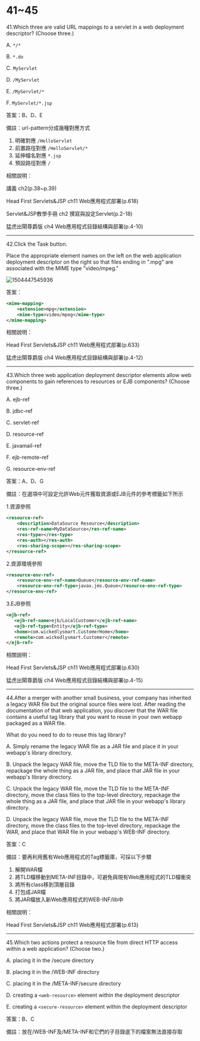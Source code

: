 41~45
========================
41.Which three are valid URL mappings to a servlet in a web deployment descriptor? (Choose three.)

A.   `*/*` 

B.   `*.do` 

C.   `MyServlet` 

D.   `/MyServlet`

E.  `/MyServlet/*` 

F.   `MyServlet/*.jsp`

<!--sec data-title="解析" data-id="section41_2" data-collapse=true ces-->
答案：B、D、E

備註：url-pattern分成幾種對應方式

1. 明確對應 `/HelloServlet`
2. 前置路徑對應 `/HelloServlet/*`
3. 延伸檔名對應 `*.jsp`
4. 預設路徑對應 `/`

相關說明：

講義 ch2(p.38~p.39)

Head First Servlets&JSP ch11 Web應用程式部署(p.618)

Servlet&JSP教學手冊 ch2 撰寫與設定Servlet(p.2-18)

猛虎出閘尊爵版 ch4 Web應用程式目錄結構與部署(p.4-10)
<!--endsec-->

---
42.Click the Task button. 

Place the appropriate element names on the left on the web application deployment descriptor on the right so that files ending in ".mpg" are associated with the MIME type "video/mpeg."

![1504447545936](../media/29655.jpeg)

<!--sec data-title="解析" data-id="section42_2" data-collapse=true ces-->
答案：

```xml
<mime-mapping>
	<extension>mpg</extension>
	<mime-type>video/mpeg</mime-type>
</mime-mapping>
```

相關說明：

Head First Servlets&JSP ch11 Web應用程式部署(p.633)

猛虎出閘尊爵版 ch4 Web應用程式目錄結構與部署(p.4-12)
<!--endsec-->


---
43.Which three web application deployment descriptor elements allow web components to gain references to resources or EJB components? (Choose three.)

A.   ejb-ref 

B.   jdbc-ref 

C.   servlet-ref 

D.   resource-ref 

E.   javamail-ref 

F.   ejb-remote-ref 

G.  resource-env-ref

<!--sec data-title="解析" data-id="section43_2" data-collapse=true ces-->
答案：A、D、G

備註：在選項中可設定允許Web元件獲取資源或EJB元件的參考標籤如下所示

1.資源參照

```xml
<resource-ref>
	<description>DataSource Resource</description>
	<res-ref-name>MyDataSource</res-ref-name>
	<res-type></res-type>
	<res-auth></res-auth>
	<res-sharing-scope></res-sharing-scope>
</resource-ref>
```

2.資源環境參照

```xml
<resource-env-ref>
	<resource-env-ref-name>Queue</resource-env-ref-name>
	<resource-env-ref-type>javax.jms.Queue</resource-env-ref-type>
</resource-env-ref>
```

3.EJB參照

```xml
<ejb-ref>
   <ejb-ref-name>ejb/LocalCustomer</ejb-ref-name>
   <ejb-ref-type>Entity</ejb-ref-type>
   <home>com.wickedlysmart.CustomerHome</home>
   <remote>com.wickedlysmart.Customer</remote>
</ejb-ref>  
```

相關說明：

Head First Servlets&JSP ch11 Web應用程式部署(p.630)

猛虎出閘尊爵版 ch4 Web應用程式目錄結構與部署(p.4-15)
<!--endsec-->

---
44.After a merger with another small business, your company has inherited a legacy WAR file but the original source files were lost. After reading the documentation of that web application, you discover that the WAR file contains a useful tag library that you want to reuse in your own webapp packaged as a WAR file. 

What do you need to do to reuse this tag library?

A.   Simply rename the legacy WAR file as a JAR file and place it in your webapp's library directory. 

B.   Unpack the legacy WAR file, move the TLD file to the META-INF directory, repackage the whole thing as a JAR file, and place that JAR file in your webapp's library directory. 

C.   Unpack the legacy WAR file, move the TLD file to the META-INF directory, move the class files to the top-level directory, repackage the whole thing as a JAR file, and place that JAR file in your webapp's library directory. 

D.   Unpack the legacy WAR file, move the TLD file to the META-INF directory, move the class files to the top-level directory, repackage the WAR, and place that WAR file in your webapp's WEB-INF directory.

<!--sec data-title="解析" data-id="section44_2" data-collapse=true ces-->
答案：C

備註：要再利用舊有Web應用程式的Tag標籤庫，可採以下步驟

1. 解開WAR檔
2. 將TLD檔移動到META-INF目錄中，可避免與現有Web應用程式的TLD檔衝突
3. 將所有class移到頂層目錄
4. 打包成JAR檔
5. 將JAR檔放入新Web應用程式的WEB-INF/lib中

相關說明：

Head First Servlets&JSP ch11 Web應用程式部署(p.613)
<!--endsec-->

---
45.Which two actions protect a resource file from direct HTTP access within a web application? (Choose two.)

A.   placing it in the /secure directory 

B.   placing it in the /WEB-INF directory 

C.   placing it in the /META-INF/secure directory 

D.   creating a `<web-resource>` element within the deployment descriptor 

E.   creating a `<secure-resource>` element within the deployment descriptor

<!--sec data-title="解析" data-id="section45_2" data-collapse=true ces-->
答案：B、C

備註：放在/WEB-INF及/META-INF和它們的子目錄底下的檔案無法直接存取
<!--endsec-->


